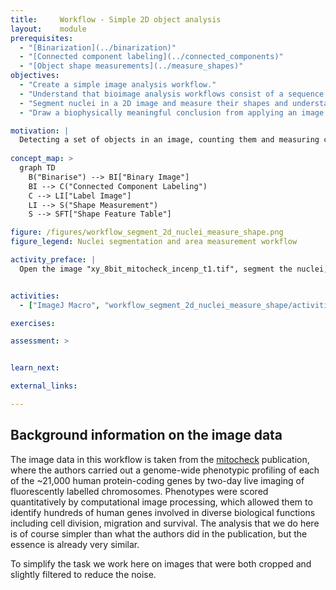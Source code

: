 ```yaml
---
title:     Workflow - Simple 2D object analysis
layout:    module
prerequisites:
  - "[Binarization](../binarization)"
  - "[Connected component labeling](../connected_components)"
  - "[Object shape measurements](../measure_shapes)"
objectives:
  - "Create a simple image analysis workflow."
  - "Understand that bioimage analysis workflows consist of a sequence of image analysis components."
  - "Segment nuclei in a 2D image and measure their shapes and understand the different components (concepts and methods) that are needed to accomplish this task."
  - "Draw a biophysically meaningful conclusion from applying an image analysis workflow to a set of images."

motivation: |
  Detecting a set of objects in an image, counting them and measuring certain characteristics about their morphology is probably the most frequently occurring task in bioimage analysis. Depending on the image, even this task could become quite challenging and the workflow could become quite complex. Here we start with a relatively easy image where combining a minimal set of image analysis components into a simple workflow does the job.
  
concept_map: >
  graph TD
    B("Binarise") --> BI["Binary Image"] 
    BI --> C("Connected Component Labeling")
    C --> LI["Label Image"]
    LI --> S("Shape Measurement")
    S --> SFT["Shape Feature Table"]

figure: /figures/workflow_segment_2d_nuclei_measure_shape.png
figure_legend: Nuclei segmentation and area measurement workflow

activity_preface: |
  Open the image "xy_8bit_mitocheck_incenp_t1.tif", segment the nuclei, count how many there are and measure their shapes. For this task, you have to combine several image analysis components in the right order (you can find teaching material about those components in this modules prerequistes, s.a.). Specifically, create a table where each row corresponds to one nucleus. One of the colums of this table should contain the area of each nucleus in nm^2. Repeat this for the image "xy_8bit_mitocheck_incenp_t70.tif" and calculate the ratio of the average nucleus areas in both images.


activities:
  - ["ImageJ Macro", "workflow_segment_2d_nuclei_measure_shape/activities/segment_2d_nuclei_imagejmacro.ijm", "java"]

exercises:

assessment: >


learn_next:

external_links:

---
```

## Background information on the image data

The image data in this workflow is taken from the [mitocheck](https://www.ncbi.nlm.nih.gov/pmc/articles/PMC3108885/) publication, where the authors carried out a genome-wide phenotypic profiling of each of the ~21,000 human protein-coding genes by two-day live imaging of fluorescently labelled chromosomes. Phenotypes were scored quantitatively by computational image processing, which allowed them to identify hundreds of human genes involved in diverse biological functions including cell division, migration and survival. The analysis that we do here is of course simpler than what the authors did in the publication, but the essence is already very similar.

To simplify the task we work here on images that were both cropped and slightly filtered to reduce the noise.

